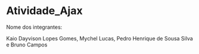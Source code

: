 # Atividade_Ajax
Nome dos integrantes:

Kaio Dayvison Lopes Gomes,
Mychel Lucas,
Pedro Henrique de Sousa Silva e
Bruno Campos
